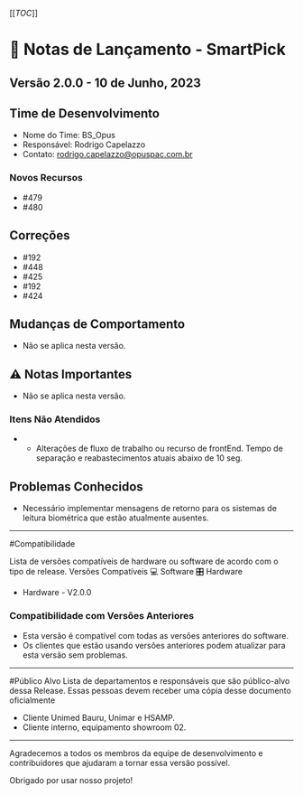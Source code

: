 [[_TOC_]]
# 📢  Notas de Lançamento - SmartPick
## Versão 2.0.0 - 10 de Junho, 2023

## Time de Desenvolvimento
- Nome do Time: BS_Opus
- Responsável: Rodrigo Capelazzo
- Contato: rodrigo.capelazzo@opuspac.com.br

### Novos Recursos
- #479
- #480

##  Correções

- #192
- #448
- #425
- #192
- #424

## Mudanças de Comportamento

- Não se aplica nesta versão.

## ⚠️ Notas Importantes

- Não se aplica nesta versão.

### Itens Não Atendidos

- - Alterações de fluxo de trabalho ou recurso de frontEnd. Tempo de separação e reabastecimentos atuais abaixo de 10 seg.


## Problemas Conhecidos

- Necessário implementar mensagens de retorno para os sistemas de leitura biométrica que estão atualmente ausentes.

------------------------------

#Compatibilidade

Lista de versões compatíveis de hardware ou software de acordo com o tipo de release.
Versões Compatíveis  💻 Software 🎛  Hardware  

- Hardware - V2.0.0

### Compatibilidade com Versões Anteriores

- Esta versão é compatível com todas as versões anteriores do software.
- Os clientes que estão usando versões anteriores podem atualizar para esta versão sem problemas.

------------------------------

#Público Alvo
Lista de departamentos e responsáveis que são público-alvo dessa Release. Essas pessoas devem receber uma cópia desse documento oficialmente

- Cliente Unimed Bauru, Unimar e  HSAMP.
- Cliente interno, equipamento showroom 02.

---

Agradecemos a todos os membros da equipe de desenvolvimento e contribuidores que ajudaram a tornar essa versão possível.

Obrigado por usar nosso projeto!












